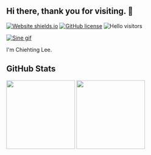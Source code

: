 ## Hi there, thank you for visiting. 👋

[![Website shields.io](https://img.shields.io/website?down_color=red&down_message=offline&up_color=grean&up_message=online&url=https%3A%2F%2Fchiehting.com%2Fabout)](https://chiehting.com/about)
[![GitHub license](https://img.shields.io/github/license/chiehting/chiehting.svg)](https://github.com/chiehting/chiehting/blob/main/LICENSE)
![Hello visitors](https://visitor-badge.glitch.me/badge?page_id=chiehting.chiehting)

[![Sine gif](https://storage.googleapis.com/chiehting.com/github/sine.gif)](https://github.com/chiehting/sine-gif)

I'm Chiehting Lee.

## GitHub Stats

<div>
<img height="180em" src="https://github-readme-stats.vercel.app/api?username=chiehting&show_icons=true&count_private=true&theme=dark" />
<img height="180em" src="https://github-readme-stats.vercel.app/api/top-langs/?username=chiehting&langs_count=8&theme=dark&layout=compact&exclude_repo=coding-style,docker-compose-template" />
</div>


<!--

<img height="180em" width="70%" src="https://github-readme-stats.vercel.app/api?username=chiehting&show_icons=true&count_private=true&theme=dark" />

![Anurag's GitHub stats](https://github-readme-stats.vercel.app/api?username=chiehting&show_icons=true)
[![Top Langs](https://github-readme-stats.vercel.app/api/top-langs/?username=chiehting&&exclude_repo=coding-style,docker-compose-template)](https://github.com/anuraghazra/github-readme-stats)


<a href="https://github.com/anuraghazra/github-readme-stats">
  <img align="center" src="https://github-readme-stats.vercel.app/api/pin/?username=anuraghazra&repo=github-readme-stats" />
</a>
<a href="https://github.com/anuraghazra/convoychat">
  <img align="center" src="https://github-readme-stats.vercel.app/api/pin/?username=anuraghazra&repo=convoychat" />
</a>

**chiehting/chiehting** is a ✨ _special_ ✨ repository because its `README.md` (this file) appears on your GitHub profile.

Here are some ideas to get you started:

- 🔭 I’m currently working on ...
- 🌱 I’m currently learning ...
- 👯 I’m looking to collaborate on ...
- 🤔 I’m looking for help with ...
- 💬 Ask me about ...
- 📫 How to reach me: ...
- 😄 Pronouns: ...
- ⚡ Fun fact: ...
-->
